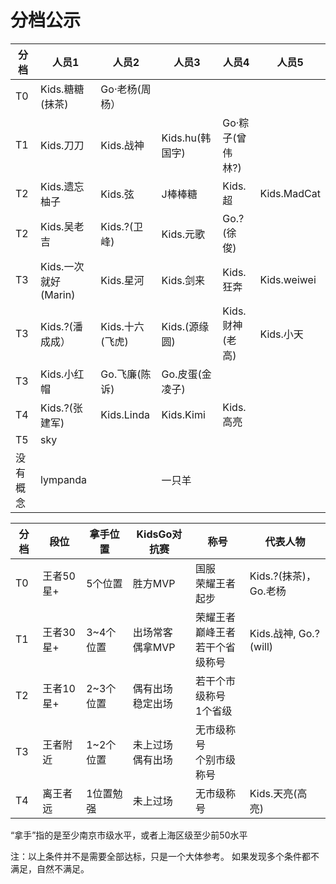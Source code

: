 # 分档公示

|分档|人员1|人员2|人员3|人员4|人员5|
|----|----|----|----|----|----|
|T0|Kids.糖糖(抹茶)| Go·老杨(周杨）||||
|T1|Kids.刀刀|Kids.战神|Kids.hu(韩国字)|Go·粽子(曾伟林?)||
|T2|Kids.遗忘柚子|Kids.弦|J棒棒糖|Kids.超|Kids.MadCat|
|T2|Kids.吴老吉|Kids.?(卫峰)|Kids.元歌|Go.?(徐俊)||
|T3|Kids.一次就好(Marin)|Kids.星河|Kids.剑来|Kids.狂奔|Kids.weiwei|
|T3|Kids.?(潘成成）|Kids.十六(飞虎)|Kids.(源缘圆)|Kids.财神(老高)|Kids.小天|
|T3|Kids.小红帽|Go.飞廉(陈诉)|Go.皮蛋(金凌子)|||
|T4|Kids.?(张建军)|Kids.Linda|Kids.Kimi|Kids.高亮||
|T5|sky|||||
|没有概念|lympanda||一只羊|

|分档|段位|拿手位置|KidsGo对抗赛|称号|代表人物
|----|----|----|----|----|---|
|T0  |王者50星+|5个位置|胜方MVP | 国服<br>荣耀王者起步 | Kids.?(抹茶)，Go.老杨 |
|T1  |王者30星+|3~4个位置|出场常客<br>偶拿MVP | 荣耀王者<br>巅峰王者<br>若干个省级称号 | Kids.战神, Go.? (will) | 
|T2  |王者10星+|2~3个位置|偶有出场<br>稳定出场 | 若干个市级称号<br>1个省级 | | 
|T3  |王者附近 |1~2个位置|未上过场<br>偶有出场 | 无市级称号<br>个别市级称号 | |
|T4  |离王者远 |1位置勉强|未上过场<br> | 无市级称号 | Kids.天亮(高亮) |

“拿手”指的是至少南京市级水平，或者上海区级至少前50水平

注：以上条件并不是需要全部达标，只是一个大体参考。 如果发现多个条件都不满足，自然不满足。
